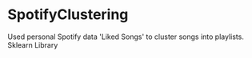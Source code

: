 # SpotifyClustering
Used personal Spotify data 'Liked Songs' to cluster songs into playlists.
Sklearn Library
